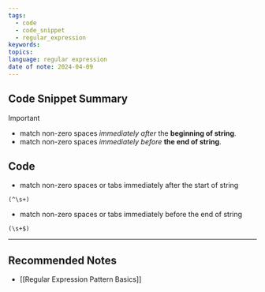 ```yaml
---
tags:
  - code
  - code_snippet
  - regular_expression
keywords: 
topics: 
language: regular expression
date of note: 2024-04-09
---
```


## Code Snippet Summary

>[!important]
>- match non-zero spaces *immediately after* the **beginning of string**.
>- match non-zero spaces *immediately before* **the end of string**. 


## Code

- match non-zero spaces or tabs immediately after the start of string
```
(^\s+)
```

- match non-zero spaces or tabs immediately before the end of string
```
(\s+$)
```




-----------
##  Recommended Notes


- [[Regular Expression Pattern Basics]]